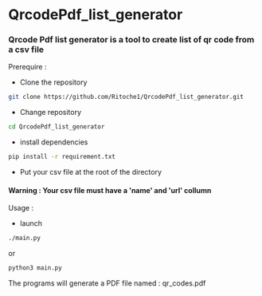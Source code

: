 # QrcodePdf_list_generator

### Qrcode Pdf list generator is a tool to create list of qr code from a csv file
Prerequire :
  - Clone the repository
```sh
git clone https://github.com/Ritoche1/QrcodePdf_list_generator.git
```
  - Change repository 
```sh
cd QrcodePdf_list_generator
```
 - install dependencies
 ```sh
 pip install -r requirement.txt
 ```
- Put your csv file at the root of the directory
#### Warning :  Your csv file must have a 'name' and 'url' collumn

Usage :

  - launch
```sh
./main.py
```
  or
```sh
python3 main.py
```

The programs will generate a PDF file named : qr_codes.pdf
  
